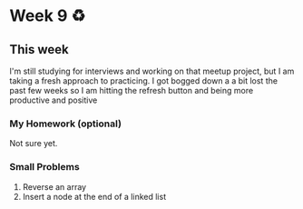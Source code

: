 # Week 9 ♻️

## This week
I'm still studying for interviews and working on that meetup project, but I am taking a fresh approach to practicing. I got bogged down a a bit lost the past few weeks so I am hitting the refresh button and being more productive and positive

### My Homework (optional)
Not sure yet.
<br>

### Small Problems
1. Reverse an array
2. Insert a node at the end of a linked list